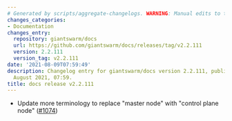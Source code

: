 ```yaml
---
# Generated by scripts/aggregate-changelogs. WARNING: Manual edits to this files will be overwritten.
changes_categories:
- Documentation
changes_entry:
  repository: giantswarm/docs
  url: https://github.com/giantswarm/docs/releases/tag/v2.2.111
  version: 2.2.111
  version_tag: v2.2.111
date: '2021-08-09T07:59:49'
description: Changelog entry for giantswarm/docs version 2.2.111, published on 09
  August 2021, 07:59.
title: docs release v2.2.111
---
```


- Update more terminology to replace "master node" with "control plane node" ([#1074](https://github.com/giantswarm/docs/pull/1074))
